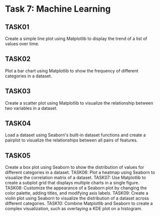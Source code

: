 # Task 7: Machine Learning
## TASK01
Create a simple line plot using Matplotlib to display the trend of a list of values over time.
## TASK02
Plot a bar chart using Matplotlib to show the frequency of different categories in a dataset.
## TASK03
Create a scatter plot using Matplotlib to visualize the relationship between two variables in a dataset.
## TASK04
Load a dataset using Seaborn's built-in dataset functions and create a pairplot to visualize the relationships between all pairs of features.
## TASK05
Create a box plot using Seaborn to show the distribution of values for different categories in a dataset.
TASK06: Plot a heatmap using Seaborn to visualize the correlation matrix of a dataset.
TASK07: Use Matplotlib to create a subplot grid that displays multiple charts in a single figure.
TASK08: Customize the appearance of a Seaborn plot by changing the color palette, adding titles, and modifying axis labels.
TASK09: Create a violin plot using Seaborn to visualize the distribution of a dataset across different categories.
TASK10: Combine Matplotlib and Seaborn to create a complex visualization, such as overlaying a KDE plot on a histogram.

